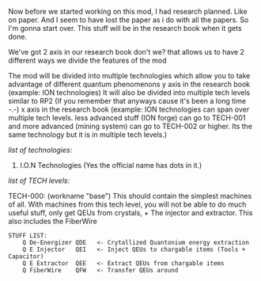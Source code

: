 Now before we started working on this mod, I had research planned. Like on paper. And I seem to have lost the paper
as i do with all the papers. So I'm gonna start over. This stuff will be in the research book when it gets done.

We've got 2 axis in our research book don't we? that allows us to have 2 different ways we divide the features of the mod

The mod will be divided into multiple technologies which allow you to take advantage of different quantum phenomenons
y axis in the research book
    (example: ION technologies)
It will also be divided into multiple tech levels similar to RP2 (If you remember that anyways cause it's been
a long time -.-)
x axis in the research book
    (example: ION technologies can span over multiple tech levels. less advanced stuff (ION forge) can go to TECH-001
              and more advanced (mining system) can go to TECH-002 or higher. Its the same technology but it is in
              multiple tech levels.)


*list of technologies:*

1) I.O.N Technologies (Yes the official name has dots in it.)

*list of TECH levels:*

TECH-000: (workname "base")
    This should contain the simplest machines of all. With machines from this tech level, you will not be able to do
    much useful stuff, only get QEUs from crystals, + The injector and extractor. This also includes the FiberWire

    STUFF LIST:
        Q De-Energizer QDE   <- Crytallized Quantonium energy extraction
        Q E Injector   QEI   <- Inject QEUs to chargable items (Tools + Capacitor)
        Q E Extractor  QEE   <- Extract QEUs from chargable items
        Q FiberWire    QFW   <- Transfer QEUs around